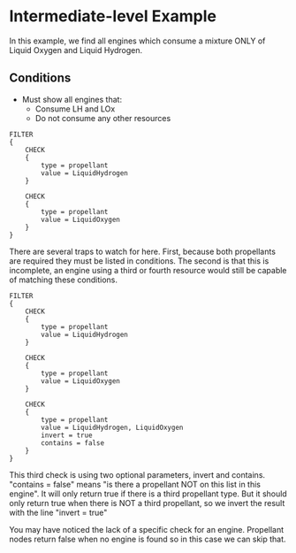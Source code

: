 # Intermediate-level Example

In this example, we find all engines which consume a mixture ONLY  of Liquid Oxygen and Liquid Hydrogen.

## **Conditions**

* Must show all engines that:
  * Consume LH and LOx
  * Do not consume any other resources

```ksp
FILTER
{
    CHECK
    {
        type = propellant
        value = LiquidHydrogen
    }
    
    CHECK
    {
        type = propellant
        value = LiquidOxygen
    }
}
```

There are several traps to watch for here. First, because both propellants are required they must be listed in conditions. The second is that this is incomplete, an engine using a third or fourth resource would still be capable of matching these conditions.

```ksp
FILTER
{
    CHECK
    {
        type = propellant
        value = LiquidHydrogen
    }

    CHECK
    {
        type = propellant
        value = LiquidOxygen
    }

    CHECK
    {
        type = propellant
        value = LiquidHydrogen, LiquidOxygen
        invert = true
        contains = false
    }
}
```

This third check is using two optional parameters, invert and contains. "contains = false" means "is there a propellant NOT on this list in this engine". It will only return true if there is a third propellant type. But it should only return true when there is NOT a third propellant, so we invert the result with the line "invert = true"

You may have noticed the lack of a specific check for an engine. Propellant nodes return false when no engine is found so in this case we can skip that.
